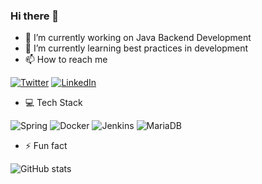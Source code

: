 ### Hi there 👋 

- 🔭 I’m currently working on Java Backend Development
- 🌱 I’m currently learning best practices in development
- 📫 How to reach me

[![Twitter](https://img.shields.io/badge/Twitter-%231DA1F2.svg?style=for-the-badge&logo=Twitter&logoColor=white)](https://twitter.com/BodasJavier)
[![LinkedIn](https://img.shields.io/badge/linkedin-%230077B5.svg?style=for-the-badge&logo=linkedin&logoColor=white)](https://www.linkedin.com/in/javier-gonz%C3%A1lez-bodas-70a59787/)

- 💻 Tech Stack

![Spring](https://img.shields.io/badge/Spring-6DB33F?style=for-the-badge&logo=spring&logoColor=white)
![Docker](https://img.shields.io/badge/Docker-2CA5E0?style=for-the-badge&logo=docker&logoColor=white)
![Jenkins](https://img.shields.io/badge/Jenkins-49728B?style=for-the-badge&logo=jenkins&logoColor=white)
![MariaDB](https://img.shields.io/badge/MariaDB-003545?style=for-the-badge&logo=mariadb&logoColor=white)

- ⚡ Fun fact

![GitHub stats](https://github-readme-stats.vercel.app/api?username=javibodas&show_icons=true&theme=gruvbox&hide=issues)
